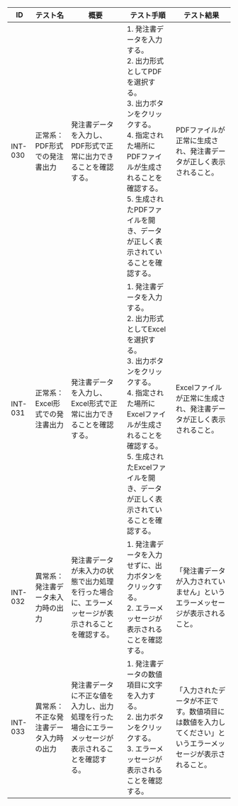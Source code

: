 | ID | テスト名 | 概要 | テスト手順 | テスト結果 |
|------|----------|--------|------------|------------|
| INT-030 | 正常系：PDF形式での発注書出力 | 発注書データを入力し、PDF形式で正常に出力できることを確認する。 | 1. 発注書データを入力する。<br>2. 出力形式としてPDFを選択する。<br>3. 出力ボタンをクリックする。<br>4. 指定された場所にPDFファイルが生成されることを確認する。<br>5. 生成されたPDFファイルを開き、データが正しく表示されていることを確認する。 | PDFファイルが正常に生成され、発注書データが正しく表示されること。 |
| INT-031 | 正常系：Excel形式での発注書出力 | 発注書データを入力し、Excel形式で正常に出力できることを確認する。 | 1. 発注書データを入力する。<br>2. 出力形式としてExcelを選択する。<br>3. 出力ボタンをクリックする。<br>4. 指定された場所にExcelファイルが生成されることを確認する。<br>5. 生成されたExcelファイルを開き、データが正しく表示されていることを確認する。 | Excelファイルが正常に生成され、発注書データが正しく表示されること。 |
| INT-032 | 異常系：発注書データ未入力時の出力 | 発注書データが未入力の状態で出力処理を行った場合に、エラーメッセージが表示されることを確認する。 | 1. 発注書データを入力せずに、出力ボタンをクリックする。<br>2. エラーメッセージが表示されることを確認する。 | 「発注書データが入力されていません」というエラーメッセージが表示されること。 |
| INT-033 | 異常系：不正な発注書データ入力時の出力 | 発注書データに不正な値を入力し、出力処理を行った場合にエラーメッセージが表示されることを確認する。 | 1. 発注書データの数値項目に文字を入力する。<br>2. 出力ボタンをクリックする。<br>3. エラーメッセージが表示されることを確認する。 | 「入力されたデータが不正です。数値項目には数値を入力してください」というエラーメッセージが表示されること。 | 